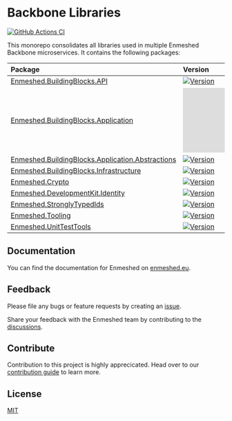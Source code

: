 # Backbone Libraries

[![GitHub Actions CI](https://github.com/nmshd/bkb-libraries/workflows/Publish/badge.svg)](https://github.com/nmshd/bkb-libraries/actions?query=workflow%3Apublish)

This monorepo consolidates all libraries used in multiple Enmeshed Backbone microservices. It contains the following packages:

| Package                                                                                              | Version                                                                                                                                                                     |
| :--------------------------------------------------------------------------------------------------- | :-------------------------------------------------------------------------------------------------------------------------------------------------------------------------- |
| [Enmeshed.BuildingBlocks.API](Enmeshed.BuildingBlocks.API)                                           | [![Version](https://badgen.net/nuget/v/Enmeshed.BuildingBlocks.API)](https://www.nuget.org/packages/Enmeshed.BuildingBlocks.API/)                                           |
| [Enmeshed.BuildingBlocks.Application](Enmeshed.BuildingBlocks.Application)                           | [![Version](https://badgen.net/nuget/v/Enmeshed.BuildingBlocks.Application)](https://www.nuget.org/packages/Enmeshed.BuildingBlocks.Application/)                           |
| [Enmeshed.BuildingBlocks.Application.Abstractions](Enmeshed.BuildingBlocks.Application.Abstractions) | [![Version](https://badgen.net/nuget/v/Enmeshed.BuildingBlocks.Application.Abstractions)](https://www.nuget.org/packages/Enmeshed.BuildingBlocks.Application.Abstractions/) |
| [Enmeshed.BuildingBlocks.Infrastructure](Enmeshed.BuildingBlocks.Infrastructure)                     | [![Version](https://badgen.net/nuget/v/Enmeshed.BuildingBlocks.Infrastructure)](https://www.nuget.org/packages/Enmeshed.BuildingBlocks.Infrastructure/)                     |
| [Enmeshed.Crypto](Enmeshed.Crypto)                                                                   | [![Version](https://badgen.net/nuget/v/Enmeshed.Crypto)](https://www.nuget.org/packages/Enmeshed.Crypto/)                                                                   |
| [Enmeshed.DevelopmentKit.Identity](Enmeshed.DevelopmentKit.Identity)                                 | [![Version](https://badgen.net/nuget/v/Enmeshed.DevelopmentKit.Identity)](https://www.nuget.org/packages/Enmeshed.DevelopmentKit.Identity/)                                 |
| [Enmeshed.StronglyTypedIds](Enmeshed.StronglyTypedIds)                                               | [![Version](https://badgen.net/nuget/v/Enmeshed.StronglyTypedIds)](https://www.nuget.org/packages/Enmeshed.StronglyTypedIds/)                                               |
| [Enmeshed.Tooling](Enmeshed.Tooling)                                                                 | [![Version](https://badgen.net/nuget/v/Enmeshed.Tooling)](https://www.nuget.org/packages/Enmeshed.Tooling/)                                                                 |
| [Enmeshed.UnitTestTools](Enmeshed.UnitTestTools)                                                     | [![Version](https://badgen.net/nuget/v/Enmeshed.UnitTestTools)](https://www.nuget.org/packages/Enmeshed.UnitTestTools/)                                                     |

## Documentation

You can find the documentation for Enmeshed on [enmeshed.eu](https://enmeshed.eu).

## Feedback

Please file any bugs or feature requests by creating an [issue](https://github.com/nmshd/feedback/issues).

Share your feedback with the Enmeshed team by contributing to the [discussions](https://github.com/nmshd/feedback/discussions).

## Contribute

Contribution to this project is highly apprecicated. Head over to our [contribution guide](https://github.com/nmshd/.github/blob/main/CONTRIBUTING.md) to learn more.

## License

[MIT](LICENSE)
